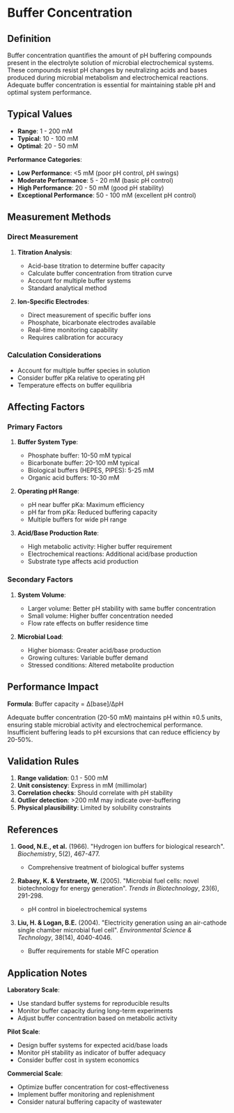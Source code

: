 <!--
Parameter ID: buffer_concentration
Category: chemical
Generated: 2025-01-16T11:20:00.000Z
-->

# Buffer Concentration

## Definition

Buffer concentration quantifies the amount of pH buffering compounds present in
the electrolyte solution of microbial electrochemical systems. These compounds
resist pH changes by neutralizing acids and bases produced during microbial
metabolism and electrochemical reactions. Adequate buffer concentration is
essential for maintaining stable pH and optimal system performance.

## Typical Values

- **Range**: 1 - 200 mM
- **Typical**: 10 - 100 mM
- **Optimal**: 20 - 50 mM

**Performance Categories**:

- **Low Performance**: <5 mM (poor pH control, pH swings)
- **Moderate Performance**: 5 - 20 mM (basic pH control)
- **High Performance**: 20 - 50 mM (good pH stability)
- **Exceptional Performance**: 50 - 100 mM (excellent pH control)

## Measurement Methods

### Direct Measurement

1. **Titration Analysis**:

   - Acid-base titration to determine buffer capacity
   - Calculate buffer concentration from titration curve
   - Account for multiple buffer systems
   - Standard analytical method

2. **Ion-Specific Electrodes**:
   - Direct measurement of specific buffer ions
   - Phosphate, bicarbonate electrodes available
   - Real-time monitoring capability
   - Requires calibration for accuracy

### Calculation Considerations

- Account for multiple buffer species in solution
- Consider buffer pKa relative to operating pH
- Temperature effects on buffer equilibria

## Affecting Factors

### Primary Factors

1. **Buffer System Type**:

   - Phosphate buffer: 10-50 mM typical
   - Bicarbonate buffer: 20-100 mM typical
   - Biological buffers (HEPES, PIPES): 5-25 mM
   - Organic acid buffers: 10-30 mM

2. **Operating pH Range**:

   - pH near buffer pKa: Maximum efficiency
   - pH far from pKa: Reduced buffering capacity
   - Multiple buffers for wide pH range

3. **Acid/Base Production Rate**:
   - High metabolic activity: Higher buffer requirement
   - Electrochemical reactions: Additional acid/base production
   - Substrate type affects acid production

### Secondary Factors

1. **System Volume**:

   - Larger volume: Better pH stability with same buffer concentration
   - Small volume: Higher buffer concentration needed
   - Flow rate effects on buffer residence time

2. **Microbial Load**:
   - Higher biomass: Greater acid/base production
   - Growing cultures: Variable buffer demand
   - Stressed conditions: Altered metabolite production

## Performance Impact

**Formula**: Buffer capacity = Δ[base]/ΔpH

Adequate buffer concentration (20-50 mM) maintains pH within ±0.5 units,
ensuring stable microbial activity and electrochemical performance. Insufficient
buffering leads to pH excursions that can reduce efficiency by 20-50%.

## Validation Rules

1. **Range validation**: 0.1 - 500 mM
2. **Unit consistency**: Express in mM (millimolar)
3. **Correlation checks**: Should correlate with pH stability
4. **Outlier detection**: >200 mM may indicate over-buffering
5. **Physical plausibility**: Limited by solubility constraints

## References

1. **Good, N.E., et al.** (1966). "Hydrogen ion buffers for biological
   research". _Biochemistry_, 5(2), 467-477.

   - Comprehensive treatment of biological buffer systems

2. **Rabaey, K. & Verstraete, W.** (2005). "Microbial fuel cells: novel
   biotechnology for energy generation". _Trends in Biotechnology_, 23(6),
   291-298.

   - pH control in bioelectrochemical systems

3. **Liu, H. & Logan, B.E.** (2004). "Electricity generation using an
   air-cathode single chamber microbial fuel cell". _Environmental Science &
   Technology_, 38(14), 4040-4046.
   - Buffer requirements for stable MFC operation

## Application Notes

**Laboratory Scale**:

- Use standard buffer systems for reproducible results
- Monitor buffer capacity during long-term experiments
- Adjust buffer concentration based on metabolic activity

**Pilot Scale**:

- Design buffer systems for expected acid/base loads
- Monitor pH stability as indicator of buffer adequacy
- Consider buffer cost in system economics

**Commercial Scale**:

- Optimize buffer concentration for cost-effectiveness
- Implement buffer monitoring and replenishment
- Consider natural buffering capacity of wastewater
